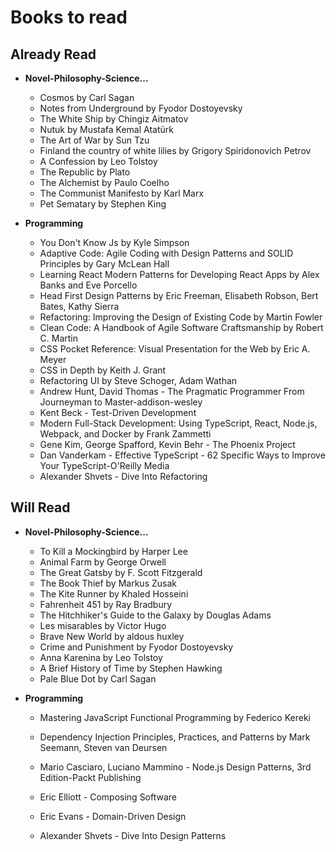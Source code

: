 # Books to read

## Already Read

- **Novel-Philosophy-Science...**

  - Cosmos by Carl Sagan
  - Notes from Underground by Fyodor Dostoyevsky
  - The White Ship by Chingiz Aitmatov
  - Nutuk by Mustafa Kemal Atatürk
  - The Art of War by Sun Tzu
  - Finland the country of white lilies by Grigory Spiridonovich Petrov
  - A Confession by Leo Tolstoy
  - The Republic by Plato
  - The Alchemist by Paulo Coelho
  - The Communist Manifesto by Karl Marx
  - Pet Sematary by Stephen King

- **Programming**
  - You Don't Know Js by Kyle Simpson
  - Adaptive Code: Agile Coding with Design Patterns and SOLID Principles by Gary McLean Hall
  - Learning React Modern Patterns for Developing React Apps by Alex Banks and Eve Porcello
  - Head First Design Patterns by Eric Freeman, Elisabeth Robson, Bert Bates, Kathy Sierra
  - Refactoring: Improving the Design of Existing Code by Martin Fowler
  - Clean Code: A Handbook of Agile Software Craftsmanship by Robert C. Martin
  - CSS Pocket Reference: Visual Presentation for the Web by Eric A. Meyer
  - CSS in Depth by Keith J. Grant
  - Refactoring UI by Steve Schoger, Adam Wathan
  - Andrew Hunt, David Thomas - The Pragmatic Programmer From Journeyman to Master-addison-wesley
  - Kent Beck - Test-Driven Development
  - Modern Full-Stack Development: Using TypeScript, React, Node.js, Webpack, and Docker by Frank Zammetti
  - Gene Kim, George Spafford, Kevin Behr - The Phoenix Project
  - Dan Vanderkam - Effective TypeScript - 62 Specific Ways to Improve Your TypeScript-O'Reilly Media
  - Alexander Shvets - Dive Into Refactoring


## Will Read

- **Novel-Philosophy-Science...**

  - To Kill a Mockingbird by Harper Lee
  - Animal Farm by George Orwell
  - The Great Gatsby by F. Scott Fitzgerald
  - The Book Thief by Markus Zusak
  - The Kite Runner by Khaled Hosseini
  - Fahrenheit 451 by Ray Bradbury
  - The Hitchhiker's Guide to the Galaxy by Douglas Adams
  - Les misarables by Victor Hugo
  - Brave New World by aldous huxley
  - Crime and Punishment by Fyodor Dostoyevsky
  - Anna Karenina by Leo Tolstoy
  - A Brief History of Time by Stephen Hawking
  - Pale Blue Dot by Carl Sagan

- **Programming**

  - Mastering JavaScript Functional Programming by Federico Kereki
  - Dependency Injection Principles, Practices, and Patterns by Mark Seemann, Steven van Deursen
  - Mario Casciaro, Luciano Mammino - Node.js Design Patterns, 3rd Edition-Packt Publishing

  - Eric Elliott - Composing Software
  - Eric Evans - Domain-Driven Design
  - Alexander Shvets - Dive Into Design Patterns

